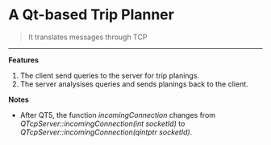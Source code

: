 # A Qt-based Trip Planner
> It translates messages through TCP
---

**Features**
1. The client send queries to the server for trip planings.
2. The server analysises queries and sends planings back to the client.

**Notes**
- After QT5, the function *incomingConnection* changes from *QTcpServer::incomingConnection(int socketId)* to *QTcpServer::incomingConnection(qintptr socketId)*.
